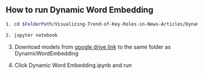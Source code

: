 ## How to run Dynamic Word Embedding

```bash
1. cd $FolderPath/Visualizing-Trend-of-Key-Roles-in-News-Articles/DynamicWordEmbedding/

2. jupyter notebook
```
3. Download models from [google drive link](https://drive.google.com/drive/folders/10mWui-pt8u7pnEBen4TkUCBiOIwrbFxY) to the same folder as DynamicWordEmbedding

4. Click Dynamic Word Embedding.ipynb and run
